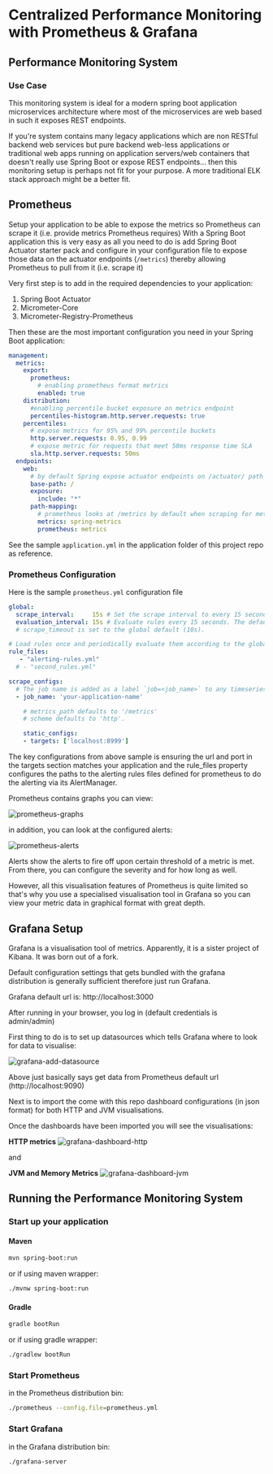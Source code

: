 # Centralized Performance Monitoring with Prometheus & Grafana

## Performance Monitoring System

### Use Case

This monitoring system is ideal for a modern spring boot application microservices architecture where most of the microservices are web based in such it exposes REST endpoints.

If you're system contains many legacy applications which are non RESTful backend web services but pure backend web-less applications or traditional web apps running on application servers/web containers that doesn't really use Spring Boot or expose REST endpoints... then this monitoring setup is perhaps not fit for your purpose. A more traditional ELK stack approach might be a better fit.

## Prometheus

Setup your application to be able to expose the metrics so Prometheus can scrape it (i.e. provide metrics Prometheus requires)
With a Spring Boot application this is very easy as all you need to do is add Spring Boot Actuator starter pack and configure in your configuration file to expose those data on the actuator endpoints (`/metrics`) thereby allowing Prometheus to pull from it (i.e. scrape it)

Very first step is to add in the required dependencies to your application:

1. Spring Boot Actuator
2. Micrometer-Core
3. Micrometer-Registry-Prometheus

Then these are the most important configuration you need in your Spring Boot application:

```yaml
management:
  metrics:
    export:
      prometheus:
        # enabling prometheus format metrics
        enabled: true
    distribution:
      #enabling percentile bucket exposure on metrics endpoint
      percentiles-histogram.http.server.requests: true 
    percentiles:
      # expose metrics for 95% and 99% percentile buckets
      http.server.requests: 0.95, 0.99
      # expose metric for requests that meet 50ms response time SLA
      sla.http.server.requests: 50ms
  endpoints:
    web:
      # by default Spring expose actuator endpoints on /actuator/ path but prometheus needs it be on /
      base-path: /
      exposure:
        include: "*"
      path-mapping:
        # prometheus looks at /metrics by default when scraping for metrics
        metrics: spring-metrics
        prometheus: metrics
```

See the sample `application.yml` in the application folder of this project repo as reference.

### Prometheus Configuration

Here is the sample `prometheus.yml` configuration file

```yaml
global:
  scrape_interval:     15s # Set the scrape interval to every 15 seconds. Default is every 1 minute.
  evaluation_interval: 15s # Evaluate rules every 15 seconds. The default is every 1 minute.
  # scrape_timeout is set to the global default (10s).

# Load rules once and periodically evaluate them according to the global 'evaluation_interval'.
rule_files:
   - "alerting-rules.yml"
  # - "second_rules.yml"

scrape_configs:
  # The job name is added as a label `job=<job_name>` to any timeseries scraped from this config.
  - job_name: 'your-application-name'

    # metrics_path defaults to '/metrics'
    # scheme defaults to 'http'.

    static_configs:
    - targets: ['localhost:8999']

```

The key configurations from above sample is ensuring the url and port in the targets section matches your application and the rule_files property configures the paths to the alerting rules files defined for prometheus to do the alerting via its AlertManager.

Prometheus contains graphs you can view:

![prometheus-graphs](etc/prometheus-graphs.png)

in addition, you can look at the configured alerts:

![prometheus-alerts](etc/prometheus-alerts.png)

Alerts show the alerts to fire off upon certain threshold of a metric is met. From there, you can configure the severity and for how long as well.

However, all this visualisation features of Prometheus is quite limited so that's why you use a specialised visualisation tool in Grafana so you can view your metric data in graphical format with great depth.

## Grafana Setup

Grafana is a visualisation tool of metrics. Apparently, it is a sister project of Kibana. It was born out of a fork.

Default configuration settings that gets bundled with the grafana distribution is generally sufficient therefore just run Grafana.

Grafana default url is: http://localhost:3000

After running in your browser, you log in (default credentials is admin/admin)

First thing to do is to set up datasources which tells Grafana where to look for data to visualise:

![grafana-add-datasource](etc/grafana-add-datasources.png)

Above just basically says get data from Prometheus default url (http://localhost:9090)

Next is to import the come with this repo dashboard configurations (in json format) for both HTTP and JVM visualisations.

Once the dashboards have been imported you will see the visualisations:

__HTTP metrics__
![grafana-dashboard-http](etc/grafana-dashboard-http.png)

and

__JVM and Memory Metrics__
![grafana-dashboard-jvm](etc/grafana-dashboard-jvm.png)


## Running the Performance Monitoring System

### Start up your application

#### Maven

```bash
mvn spring-boot:run
```

or if using maven wrapper:
```bash
./mvnw spring-boot:run
```

#### Gradle

```bash
gradle bootRun
```

or if using gradle wrapper:
```bash
./gradlew bootRun
```

### Start Prometheus

in the Prometheus distribution bin:

```bash
./prometheus --config.file=prometheus.yml
```

### Start Grafana

in the Grafana distribution bin:

```bash
./grafana-server
```